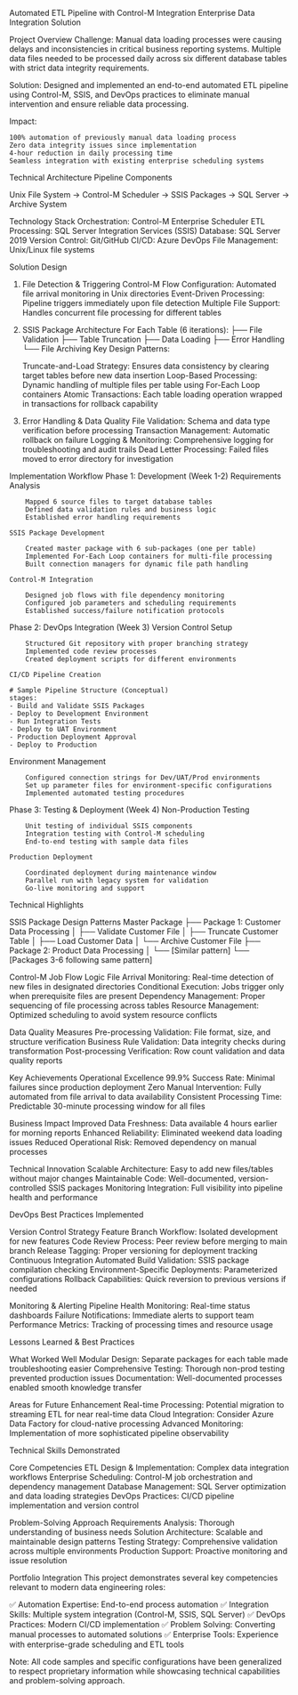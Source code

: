 Automated ETL Pipeline with Control-M Integration
Enterprise Data Integration Solution

Project Overview
Challenge: Manual data loading processes were causing delays and inconsistencies in critical business reporting systems. Multiple data files needed to be processed daily across six different database tables with strict data integrity requirements.

Solution: Designed and implemented an end-to-end automated ETL pipeline using Control-M, SSIS, and DevOps practices to eliminate manual intervention and ensure reliable data processing.

Impact:

    100% automation of previously manual data loading process
    Zero data integrity issues since implementation
    4-hour reduction in daily processing time
    Seamless integration with existing enterprise scheduling systems

Technical Architecture
Pipeline Components

Unix File System → Control-M Scheduler → SSIS Packages → SQL Server → Archive System

Technology Stack
    Orchestration: Control-M Enterprise Scheduler
    ETL Processing: SQL Server Integration Services (SSIS)
    Database: SQL Server 2019
    Version Control: Git/GitHub
    CI/CD: Azure DevOps
    File Management: Unix/Linux file systems

Solution Design
1. File Detection & Triggering
    Control-M Flow Configuration: Automated file arrival monitoring in Unix directories
    Event-Driven Processing: Pipeline triggers immediately upon file detection
    Multiple File Support: Handles concurrent file processing for different tables
2. SSIS Package Architecture
For Each Table (6 iterations):
├── File Validation
├── Table Truncation
├── Data Loading
├── Error Handling
└── File Archiving
Key Design Patterns:

    Truncate-and-Load Strategy: Ensures data consistency by clearing target tables before new data insertion
    Loop-Based Processing: Dynamic handling of multiple files per table using For-Each Loop containers
    Atomic Transactions: Each table loading operation wrapped in transactions for rollback capability
3. Error Handling & Data Quality
    File Validation: Schema and data type verification before processing
    Transaction Management: Automatic rollback on failure
    Logging & Monitoring: Comprehensive logging for troubleshooting and audit trails
    Dead Letter Processing: Failed files moved to error directory for investigation

Implementation Workflow
Phase 1: Development (Week 1-2)
    Requirements Analysis

        Mapped 6 source files to target database tables
        Defined data validation rules and business logic
        Established error handling requirements

    SSIS Package Development

        Created master package with 6 sub-packages (one per table)
        Implemented For-Each Loop containers for multi-file processing
        Built connection managers for dynamic file path handling

    Control-M Integration

        Designed job flows with file dependency monitoring
        Configured job parameters and scheduling requirements
        Established success/failure notification protocols

Phase 2: DevOps Integration (Week 3)
    Version Control Setup

        Structured Git repository with proper branching strategy
        Implemented code review processes
        Created deployment scripts for different environments

    CI/CD Pipeline Creation

    # Sample Pipeline Structure (Conceptual)
    stages:
    - Build and Validate SSIS Packages
    - Deploy to Development Environment
    - Run Integration Tests
    - Deploy to UAT Environment
    - Production Deployment Approval
    - Deploy to Production

Environment Management

        Configured connection strings for Dev/UAT/Prod environments
        Set up parameter files for environment-specific configurations
        Implemented automated testing procedures

Phase 3: Testing & Deployment (Week 4)
    Non-Production Testing

        Unit testing of individual SSIS components
        Integration testing with Control-M scheduling
        End-to-end testing with sample data files

    Production Deployment

        Coordinated deployment during maintenance window
        Parallel run with legacy system for validation
        Go-live monitoring and support

Technical Highlights

SSIS Package Design Patterns
Master Package
├── Package 1: Customer Data Processing
│   ├── Validate Customer File
│   ├── Truncate Customer Table
│   ├── Load Customer Data
│   └── Archive Customer File
├── Package 2: Product Data Processing
│   └── [Similar pattern]
└── [Packages 3-6 following same pattern]

Control-M Job Flow Logic
        File Arrival Monitoring: Real-time detection of new files in designated directories
        Conditional Execution: Jobs trigger only when prerequisite files are present
        Dependency Management: Proper sequencing of file processing across tables
        Resource Management: Optimized scheduling to avoid system resource conflicts

Data Quality Measures
        Pre-processing Validation: File format, size, and structure verification
        Business Rule Validation: Data integrity checks during transformation
        Post-processing Verification: Row count validation and data quality reports

Key Achievements
Operational Excellence
        99.9% Success Rate: Minimal failures since production deployment
        Zero Manual Intervention: Fully automated from file arrival to data availability
        Consistent Processing Time: Predictable 30-minute processing window for all files

Business Impact
        Improved Data Freshness: Data available 4 hours earlier for morning reports
        Enhanced Reliability: Eliminated weekend data loading issues
        Reduced Operational Risk: Removed dependency on manual processes

Technical Innovation
        Scalable Architecture: Easy to add new files/tables without major changes
        Maintainable Code: Well-documented, version-controlled SSIS packages
        Monitoring Integration: Full visibility into pipeline health and performance

DevOps Best Practices Implemented

Version Control Strategy
        Feature Branch Workflow: Isolated development for new features
        Code Review Process: Peer review before merging to main branch
        Release Tagging: Proper versioning for deployment tracking
Continuous Integration
        Automated Build Validation: SSIS package compilation checking
        Environment-Specific Deployments: Parameterized configurations
        Rollback Capabilities: Quick reversion to previous versions if needed

Monitoring & Alerting
        Pipeline Health Monitoring: Real-time status dashboards
        Failure Notifications: Immediate alerts to support team
        Performance Metrics: Tracking of processing times and resource usage

Lessons Learned & Best Practices

What Worked Well
        Modular Design: Separate packages for each table made troubleshooting easier
        Comprehensive Testing: Thorough non-prod testing prevented production issues
        Documentation: Well-documented processes enabled smooth knowledge transfer

Areas for Future Enhancement
        Real-time Processing: Potential migration to streaming ETL for near real-time data
        Cloud Integration: Consider Azure Data Factory for cloud-native processing
        Advanced Monitoring: Implementation of more sophisticated pipeline observability

Technical Skills Demonstrated

Core Competencies
        ETL Design & Implementation: Complex data integration workflows
        Enterprise Scheduling: Control-M job orchestration and dependency management
        Database Management: SQL Server optimization and data loading strategies
        DevOps Practices: CI/CD pipeline implementation and version control

Problem-Solving Approach
        Requirements Analysis: Thorough understanding of business needs
        Solution Architecture: Scalable and maintainable design patterns
        Testing Strategy: Comprehensive validation across multiple environments
        Production Support: Proactive monitoring and issue resolution
        
Portfolio Integration
This project demonstrates several key competencies relevant to modern data engineering roles:

✅ Automation Expertise: End-to-end process automation
✅ Integration Skills: Multiple system integration (Control-M, SSIS, SQL Server)
✅ DevOps Practices: Modern CI/CD implementation
✅ Problem Solving: Converting manual processes to automated solutions
✅ Enterprise Tools: Experience with enterprise-grade scheduling and ETL tools

Note: All code samples and specific configurations have been generalized to respect proprietary information while showcasing technical capabilities and problem-solving approach.